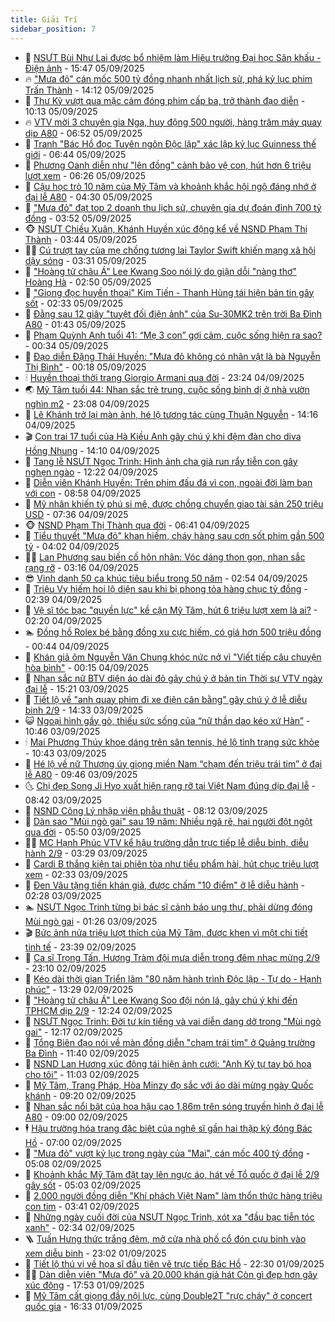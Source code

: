 ```yaml
---
title: Giải Trí
sidebar_position: 7
---
```


<!-- dantri-giai-tri:START -->
- 🤩 [NSƯT Bùi Như Lai được bổ nhiệm làm Hiệu trưởng Đại học Sân khấu - Điện ảnh](https://dantri.com.vn/giai-tri/nsut-bui-nhu-lai-duoc-bo-nhiem-lam-hieu-truong-dai-hoc-san-khau-dien-anh-20250905222250190.htm) - 15:47 05/09/2025
- 🔥 [&quot;Mưa đỏ&quot; cán mốc 500 tỷ đồng nhanh nhất lịch sử, phá kỷ lục phim Trấn Thành](https://dantri.com.vn/giai-tri/mua-do-can-moc-500-ty-dong-nhanh-nhat-lich-su-pha-ky-luc-phim-tran-thanh-20250905205116765.htm) - 14:12 05/09/2025
- 🚀 [Thư Kỳ vượt qua mặc cảm đóng phim cấp ba, trở thành đạo diễn](https://dantri.com.vn/giai-tri/thu-ky-vuot-qua-mac-cam-dong-phim-cap-ba-tro-thanh-dao-dien-20250905121631297.htm) - 10:13 05/09/2025
- 🔥 [VTV mời 3 chuyên gia Nga, huy động 500 người, hàng trăm máy quay dịp A80](https://dantri.com.vn/giai-tri/vtv-moi-3-chuyen-gia-nga-huy-dong-500-nguoi-hang-tram-may-quay-dip-a80-20250905125555682.htm) - 06:52 05/09/2025
- 🌈 [Tranh &quot;Bác Hồ đọc Tuyên ngôn Độc lập&quot; xác lập kỷ lục Guinness thế giới](https://dantri.com.vn/giai-tri/tranh-bac-ho-doc-tuyen-ngon-doc-lap-xac-lap-ky-luc-guinness-the-gioi-20250905015938974.htm) - 06:44 05/09/2025
- 📝 [Phương Oanh diễn như &quot;lên đồng&quot; cảnh bảo vệ con, hút hơn 6 triệu lượt xem](https://dantri.com.vn/giai-tri/phuong-oanh-dien-nhu-len-dong-canh-bao-ve-con-hut-hon-6-trieu-luot-xem-20250905102944565.htm) - 06:26 05/09/2025
- 💪 [Cậu học trò 10 năm của Mỹ Tâm và khoảnh khắc hội ngộ đáng nhớ ở đại lễ A80](https://dantri.com.vn/giai-tri/cau-hoc-tro-10-nam-cua-my-tam-va-khoanh-khac-hoi-ngo-dang-nho-o-dai-le-a80-20250905094616311.htm) - 04:30 05/09/2025
- 🤡 [&quot;Mưa đỏ&quot; đạt top 2 doanh thu lịch sử, chuyên gia dự đoán đỉnh 700 tỷ đồng](https://dantri.com.vn/giai-tri/mua-do-dat-top-2-doanh-thu-lich-su-chuyen-gia-du-doan-dinh-700-ty-dong-20250905104018595.htm) - 03:52 05/09/2025
- 🐵 [NSƯT Chiều Xuân, Khánh Huyền xúc động kể về NSND Phạm Thị Thành](https://dantri.com.vn/giai-tri/nsut-chieu-xuan-khanh-huyen-xuc-dong-ke-ve-nsnd-pham-thi-thanh-20250905004214858.htm) - 03:44 05/09/2025
- 🧑‍🏫 [Cú trượt tay của mẹ chồng tương lai Taylor Swift khiến mạng xã hội dậy sóng](https://dantri.com.vn/giai-tri/cu-truot-tay-cua-me-chong-tuong-lai-taylor-swift-khien-mang-xa-hoi-day-song-20250905093451286.htm) - 03:31 05/09/2025
- 💂 [&quot;Hoàng tử châu Á&quot; Lee Kwang Soo nói lý do giận dỗi &quot;nàng thơ&quot; Hoàng Hà](https://dantri.com.vn/giai-tri/hoang-tu-chau-a-lee-kwang-soo-noi-ly-do-gian-doi-nang-tho-hoang-ha-20250905080242695.htm) - 02:50 05/09/2025
- 🤠 [&quot;Giọng đọc huyền thoại&quot; Kim Tiến - Thanh Hùng tái hiện bản tin gây sốt](https://dantri.com.vn/giai-tri/giong-doc-huyen-thoai-kim-tien-thanh-hung-tai-hien-ban-tin-gay-sot-20250905035917217.htm) - 02:33 05/09/2025
- 🫶 [Đằng sau 12 giây &quot;tuyệt đối điện ảnh&quot; của Su-30MK2 trên trời Ba Đình A80](https://dantri.com.vn/giai-tri/dang-sau-12-giay-tuyet-doi-dien-anh-cua-su-30mk2-tren-troi-ba-dinh-a80-20250905080654569.htm) - 01:43 05/09/2025
- 🦏 [Phạm Quỳnh Anh tuổi 41: “Mẹ 3 con” gợi cảm, cuộc sống hiện ra sao?](https://dantri.com.vn/giai-tri/pham-quynh-anh-tuoi-41-me-3-con-goi-cam-cuoc-song-hien-ra-sao-20250905072106533.htm) - 00:34 05/09/2025
- 🧰 [Đạo diễn Đặng Thái Huyền: &quot;Mưa đỏ không có nhân vật là bà Nguyễn Thị Bình&quot;](https://dantri.com.vn/giai-tri/dao-dien-dang-thai-huyen-mua-do-khong-co-nhan-vat-la-ba-nguyen-thi-binh-20250904151422545.htm) - 00:18 05/09/2025
- 🕯 [Huyền thoại thời trang Giorgio Armani qua đời](https://dantri.com.vn/giai-tri/huyen-thoai-thoi-trang-giorgio-armani-qua-doi-20250904230628134.htm) - 23:24 04/09/2025
- 🌏 [Mỹ Tâm tuổi 44: Nhan sắc trẻ trung, cuộc sống bình dị ở nhà vườn nghìn m2](https://dantri.com.vn/giai-tri/my-tam-tuoi-44-nhan-sac-tre-trung-cuoc-song-binh-di-o-nha-vuon-nghin-m2-20250904213355833.htm) - 23:08 04/09/2025
- 🌈 [Lê Khánh trở lại màn ảnh, hé lộ tương tác cùng Thuận Nguyễn](https://dantri.com.vn/giai-tri/le-khanh-tro-lai-man-anh-he-lo-tuong-tac-cung-thuan-nguyen-20250904183916961.htm) - 14:16 04/09/2025
- 🎬 [Con trai 17 tuổi của Hà Kiều Anh gây chú ý khi đệm đàn cho diva Hồng Nhung](https://dantri.com.vn/giai-tri/con-trai-17-tuoi-cua-ha-kieu-anh-gay-chu-y-khi-dem-dan-cho-diva-hong-nhung-20250904210403634.htm) - 14:10 04/09/2025
- 👀 [Tang lễ NSƯT Ngọc Trinh: Hình ảnh cha già run rẩy tiễn con gây nghẹn ngào](https://dantri.com.vn/giai-tri/tang-le-nsut-ngoc-trinh-hinh-anh-cha-gia-run-ray-tien-con-gay-nghen-ngao-20250904191534211.htm) - 12:22 04/09/2025
- 🧰 [Diễn viên Khánh Huyền: Trên phim đấu đá vì con, ngoài đời làm bạn với con](https://dantri.com.vn/giai-tri/dien-vien-khanh-huyen-tren-phim-dau-da-vi-con-ngoai-doi-lam-ban-voi-con-20250904155548099.htm) - 08:58 04/09/2025
- 🧰 [Mỹ nhân khiến tỷ phú si mê, được chồng chuyển giao tài sản 250 triệu USD](https://dantri.com.vn/giai-tri/my-nhan-khien-ty-phu-si-me-duoc-chong-chuyen-giao-tai-san-250-trieu-usd-20250904122055140.htm) - 07:36 04/09/2025
- 🐵 [NSND Phạm Thị Thành qua đời](https://dantri.com.vn/giai-tri/nsnd-pham-thi-thanh-qua-doi-20250904132241915.htm) - 06:41 04/09/2025
- 🐘 [Tiểu thuyết &quot;Mưa đỏ&quot; khan hiếm, cháy hàng sau cơn sốt phim gần 500 tỷ](https://dantri.com.vn/giai-tri/tieu-thuyet-mua-do-khan-hiem-chay-hang-sau-con-sot-phim-gan-500-ty-20250904101210955.htm) - 04:02 04/09/2025
- 🧑‍💻 [Lan Phương sau biến cố hôn nhân: Vóc dáng thon gọn, nhan sắc rạng rỡ](https://dantri.com.vn/giai-tri/lan-phuong-sau-bien-co-hon-nhan-voc-dang-thon-gon-nhan-sac-rang-ro-20250904101620347.htm) - 03:16 04/09/2025
- 😎 [Vinh danh 50 ca khúc tiêu biểu trong 50 năm](https://dantri.com.vn/giai-tri/vinh-danh-50-ca-khuc-tieu-bieu-trong-50-nam-20250904091922909.htm) - 02:54 04/09/2025
- 🧰 [Triệu Vy hiếm hoi lộ diện sau khi bị phong tỏa hàng chục tỷ đồng](https://dantri.com.vn/giai-tri/trieu-vy-hiem-hoi-lo-dien-sau-khi-bi-phong-toa-hang-chuc-ty-dong-20250904084036807.htm) - 02:39 04/09/2025
- 🧰 [Vệ sĩ tóc bạc &quot;quyền lực&quot; kề cận Mỹ Tâm, hút 6 triệu lượt xem là ai?](https://dantri.com.vn/giai-tri/ve-si-toc-bac-quyen-luc-ke-can-my-tam-hut-6-trieu-luot-xem-la-ai-20250903175946567.htm) - 02:20 04/09/2025
- 🏊 [Đồng hồ Rolex bé bằng đồng xu cực hiếm, có giá hơn 500 triệu đồng](https://dantri.com.vn/giai-tri/dong-ho-rolex-be-bang-dong-xu-cuc-hiem-co-gia-hon-500-trieu-dong-20250824131039779.htm) - 00:44 04/09/2025
- 🌋 [Khán giả ôm Nguyễn Văn Chung khóc nức nở vì &quot;Viết tiếp câu chuyện hòa bình&quot;](https://dantri.com.vn/giai-tri/khan-gia-om-nguyen-van-chung-khoc-nuc-no-vi-viet-tiep-cau-chuyen-hoa-binh-20250904001441998.htm) - 00:15 04/09/2025
- 🔭 [Nhan sắc nữ BTV diện áo dài đỏ gây chú ý ở bản tin Thời sự VTV ngày đại lễ](https://dantri.com.vn/giai-tri/nhan-sac-nu-btv-dien-ao-dai-do-gay-chu-y-o-ban-tin-thoi-su-vtv-ngay-dai-le-20250903164052174.htm) - 15:21 03/09/2025
- 📝 [Tiết lộ về &quot;anh quay phim đi xe điện cân bằng&quot; gây chú ý ở lễ diễu binh 2/9](https://dantri.com.vn/giai-tri/tiet-lo-ve-anh-quay-phim-di-xe-dien-can-bang-gay-chu-y-o-le-dieu-binh-29-20250903211339147.htm) - 14:33 03/09/2025
- 😺 [Ngoại hình gầy gò, thiếu sức sống của “nữ thần dao kéo xứ Hàn”](https://dantri.com.vn/giai-tri/ngoai-hinh-gay-go-thieu-suc-song-cua-nu-than-dao-keo-xu-han-20250903110958818.htm) - 10:46 03/09/2025
- 🕯 [Mai Phương Thúy khoe dáng trên sân tennis, hé lộ tình trạng sức khỏe](https://dantri.com.vn/giai-tri/mai-phuong-thuy-khoe-dang-tren-san-tennis-he-lo-tinh-trang-suc-khoe-20250902110329038.htm) - 10:43 03/09/2025
- 🦄 [Hé lộ về nữ Thượng úy giọng miền Nam “chạm đến triệu trái tim” ở đại lễ A80](https://dantri.com.vn/giai-tri/he-lo-ve-nu-thuong-uy-giong-mien-nam-cham-den-trieu-trai-tim-o-dai-le-a80-20250903163438136.htm) - 09:46 03/09/2025
- 🌜 [Chị đẹp Song Ji Hyo xuất hiện rạng rỡ tại Việt Nam đúng dịp đại lễ](https://dantri.com.vn/giai-tri/chi-dep-song-ji-hyo-xuat-hien-rang-ro-tai-viet-nam-dung-dip-dai-le-20250903121839513.htm) - 08:42 03/09/2025
- 👹 [NSND Công Lý nhập viện phẫu thuật](https://dantri.com.vn/giai-tri/nsnd-cong-ly-nhap-vien-phau-thuat-20250903144858804.htm) - 08:12 03/09/2025
- 🚀 [Dàn sao &quot;Mùi ngò gai&quot; sau 19 năm: Nhiều ngã rẽ, hai người đột ngột qua đời](https://dantri.com.vn/giai-tri/dan-sao-mui-ngo-gai-sau-19-nam-nhieu-nga-re-hai-nguoi-dot-ngot-qua-doi-20250902153457015.htm) - 05:50 03/09/2025
- 🧑‍💻 [MC Hạnh Phúc VTV kể hậu trường dẫn trực tiếp lễ diễu binh, diễu hành 2/9](https://dantri.com.vn/giai-tri/mc-hanh-phuc-vtv-ke-hau-truong-dan-truc-tiep-le-dieu-binh-dieu-hanh-29-20250903101356972.htm) - 03:29 03/09/2025
- 🦩 [Cardi B thắng kiện tại phiên tòa như tiểu phẩm hài, hút chục triệu lượt xem](https://dantri.com.vn/giai-tri/cardi-b-thang-kien-tai-phien-toa-nhu-tieu-pham-hai-hut-chuc-trieu-luot-xem-20250903092748196.htm) - 02:33 03/09/2025
- 💫 [Đen Vâu tặng tiền khán giả, được chấm &quot;10 điểm&quot; ở lễ diễu hành](https://dantri.com.vn/giai-tri/den-vau-tang-tien-khan-gia-duoc-cham-10-diem-o-le-dieu-hanh-20250903011946470.htm) - 02:28 03/09/2025
- 🏊 [NSƯT Ngọc Trinh từng bị bác sĩ cảnh báo ung thư, phải dừng đóng Mùi ngò gai](https://dantri.com.vn/giai-tri/nsut-ngoc-trinh-tung-bi-bac-si-canh-bao-ung-thu-phai-dung-dong-mui-ngo-gai-20250903022749020.htm) - 01:26 03/09/2025
- 🎬 [Bức ảnh nửa triệu lượt thích của Mỹ Tâm, được khen vì một chi tiết tinh tế](https://dantri.com.vn/giai-tri/buc-anh-nua-trieu-luot-thich-cua-my-tam-duoc-khen-vi-mot-chi-tiet-tinh-te-20250903000058471.htm) - 23:39 02/09/2025
- 💃 [Ca sĩ Trọng Tấn, Hương Tràm đội mưa diễn trong đêm nhạc mừng 2/9](https://dantri.com.vn/giai-tri/ca-si-trong-tan-huong-tram-doi-mua-dien-trong-dem-nhac-mung-29-20250902223531225.htm) - 23:10 02/09/2025
- 🌊 [Kéo dài thời gian Triển lãm &quot;80 năm hành trình Độc lập - Tự do - Hạnh phúc&quot;](https://dantri.com.vn/giai-tri/keo-dai-thoi-gian-trien-lam-80-nam-hanh-trinh-doc-lap-tu-do-hanh-phuc-20250902202351657.htm) - 13:29 02/09/2025
- 🧰 [&quot;Hoàng tử châu Á&quot; Lee Kwang Soo đội nón lá, gây chú ý khi đến TPHCM dịp 2/9](https://dantri.com.vn/giai-tri/hoang-tu-chau-a-lee-kwang-soo-doi-non-la-gay-chu-y-khi-den-tphcm-dip-29-20250902192019864.htm) - 12:24 02/09/2025
- 🦣 [NSƯT Ngọc Trinh: Đời tư kín tiếng và vai diễn dang dở trong &quot;Mùi ngò gai&quot;](https://dantri.com.vn/giai-tri/nsut-ngoc-trinh-doi-tu-kin-tieng-va-vai-dien-dang-do-trong-mui-ngo-gai-20250902100245136.htm) - 12:17 02/09/2025
- 🥷 [Tổng Biên đạo nói về màn đồng diễn &quot;chạm trái tim&quot; ở Quảng trường Ba Đình](https://dantri.com.vn/giai-tri/tong-bien-dao-noi-ve-man-dong-dien-cham-trai-tim-o-quang-truong-ba-dinh-20250902150315569.htm) - 11:40 02/09/2025
- 🦏 [NSND Lan Hương xúc động tái hiện ảnh cưới: &quot;Anh Kỷ tự tay bó hoa cho tôi&quot;](https://dantri.com.vn/giai-tri/nsnd-lan-huong-xuc-dong-tai-hien-anh-cuoi-anh-ky-tu-tay-bo-hoa-cho-toi-20250901154006527.htm) - 11:03 02/09/2025
- 🫶 [Mỹ Tâm, Trang Pháp, Hòa Minzy đọ sắc với áo dài mừng ngày Quốc khánh](https://dantri.com.vn/giai-tri/my-tam-trang-phap-hoa-minzy-do-sac-voi-ao-dai-mung-ngay-quoc-khanh-20250902125315800.htm) - 09:20 02/09/2025
- 💼 [Nhan sắc nổi bật của hoa hậu cao 1,86m trên sóng truyền hình ở đại lễ A80](https://dantri.com.vn/giai-tri/nhan-sac-noi-bat-cua-hoa-hau-cao-186m-tren-song-truyen-hinh-o-dai-le-a80-20250902145733253.htm) - 09:00 02/09/2025
- 🕴 [Hậu trường hóa trang đặc biệt của nghệ sĩ gần hai thập kỷ đóng Bác Hồ](https://dantri.com.vn/giai-tri/hau-truong-hoa-trang-dac-biet-cua-nghe-si-gan-hai-thap-ky-dong-bac-ho-20250901172733587.htm) - 07:00 02/09/2025
- 🐲 [&quot;Mưa đỏ&quot; vượt kỷ lục trong ngày của &quot;Mai&quot;, cán mốc 400 tỷ đồng](https://dantri.com.vn/giai-tri/mua-do-vuot-ky-luc-trong-ngay-cua-mai-can-moc-400-ty-dong-20250902102033987.htm) - 05:08 02/09/2025
- 🐘 [Khoảnh khắc Mỹ Tâm đặt tay lên ngực áo, hát về Tổ quốc ở đại lễ 2/9 gây sốt](https://dantri.com.vn/giai-tri/khoanh-khac-my-tam-dat-tay-len-nguc-ao-hat-ve-to-quoc-o-dai-le-29-gay-sot-20250902113520305.htm) - 05:03 02/09/2025
- 🤭 [2.000 người đồng diễn &quot;Khí phách Việt Nam&quot; làm thổn thức hàng triệu con tim](https://dantri.com.vn/giai-tri/2000-nguoi-dong-dien-khi-phach-viet-nam-lam-thon-thuc-hang-trieu-con-tim-20250902101315295.htm) - 03:41 02/09/2025
- 💯 [Những ngày cuối đời của NSƯT Ngọc Trinh, xót xa &quot;đầu bạc tiễn tóc xanh&quot;](https://dantri.com.vn/giai-tri/nhung-ngay-cuoi-doi-cua-nsut-ngoc-trinh-xot-xa-dau-bac-tien-toc-xanh-20250902004512393.htm) - 02:34 02/09/2025
- 🪜 [Tuấn Hưng thức trắng đêm, mở cửa nhà phố cổ đón cựu binh vào xem diễu binh](https://dantri.com.vn/giai-tri/tuan-hung-thuc-trang-dem-mo-cua-nha-pho-co-don-cuu-binh-vao-xem-dieu-binh-20250902013730524.htm) - 23:02 01/09/2025
- 👹 [Tiết lộ thú vị về họa sĩ đầu tiên vẽ trực tiếp Bác Hồ](https://dantri.com.vn/giai-tri/tiet-lo-thu-vi-ve-hoa-si-dau-tien-ve-truc-tiep-bac-ho-20250831212831152.htm) - 22:30 01/09/2025
- 🧑‍🏫 [Dàn diễn viên &quot;Mưa đỏ&quot; và 20.000 khán giả hát Còn gì đẹp hơn gây xúc động](https://dantri.com.vn/giai-tri/dan-dien-vien-mua-do-va-20000-khan-gia-hat-con-gi-dep-hon-gay-xuc-dong-20250901235554242.htm) - 17:53 01/09/2025
- 🐘 [Mỹ Tâm cất giọng đầy nội lực, cùng Double2T &quot;rực cháy&quot; ở concert quốc gia](https://dantri.com.vn/giai-tri/my-tam-cat-giong-day-noi-luc-cung-double2t-ruc-chay-o-concert-quoc-gia-20250901231555710.htm) - 16:33 01/09/2025<!-- dantri-giai-tri:END -->
